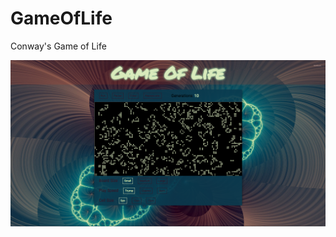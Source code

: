 # GameOfLife
Conway's Game of Life

![alt text](https://github.com/Pagnito/GameOfLife/blob/master/Screen%20Shot%202017-10-02%20at%2012.29.29%20PM.png?raw=true)
